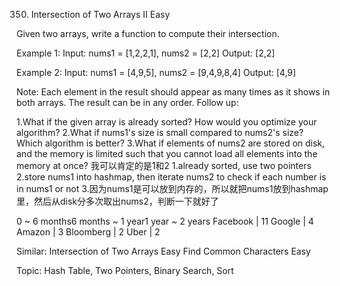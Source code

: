 350. Intersection of Two Arrays II
Easy

Given two arrays, write a function to compute their intersection.

Example 1:
Input: nums1 = [1,2,2,1], nums2 = [2,2]
Output: [2,2]

Example 2:
Input: nums1 = [4,9,5], nums2 = [9,4,9,8,4]
Output: [4,9]

Note:
Each element in the result should appear as many times as it shows in both arrays.
The result can be in any order.
Follow up:

1.What if the given array is already sorted? How would you optimize your algorithm?
2.What if nums1's size is small compared to nums2's size? Which algorithm is better?
3.What if elements of nums2 are stored on disk, and the memory is limited such that you cannot load all elements into the memory at once?
我可以肯定的是1和2
1.already sorted, use two pointers
2.store nums1 into hashmap, then iterate nums2 to check if each number is in nums1 or not
3.因为nums1是可以放到内存的，所以就把nums1放到hashmap里，然后从disk分多次取出nums2，判断一下就好了

0 ~ 6 months6 months ~ 1 year1 year ~ 2 years
Facebook | 11 Google | 4 Amazon | 3 Bloomberg | 2 Uber | 2

Similar:
Intersection of Two Arrays Easy
Find Common Characters Easy

Topic: Hash Table, Two Pointers, Binary Search, Sort
